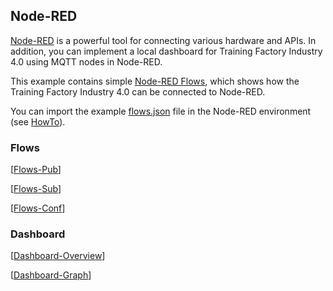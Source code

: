 ## Node-RED

[Node-RED](https://nodered.org/) is a powerful tool for connecting various hardware and APIs. In addition, you can implement a local dashboard for Training Factory Industry 4.0 using MQTT nodes in Node-RED.

This example contains simple [Node-RED Flows](Node-RED/flows.json), which shows how the Training Factory Industry 4.0 can be connected to Node-RED.

You can import the example [flows.json](https://fischertechnik.github.io/txt_training_factory/Node-RED/flows.json) file in the Node-RED environment (see [HowTo](https://nodered.org/docs/user-guide/editor/workspace/import-export)).

### Flows
[[Flows-Pub](https://fischertechnik.github.io/txt_training_factory/Node-RED/flows-pub.png)]

[[Flows-Sub](https://fischertechnik.github.io/txt_training_factory/Node-RED/flows-sub.png)]

[[Flows-Conf](https://fischertechnik.github.io/txt_training_factory/Node-RED/flows-conf.png)]

### Dashboard
[[Dashboard-Overview](https://fischertechnik.github.io/txt_training_factory/Node-RED/dashboard-overview.png)]

[[Dashboard-Graph](https://fischertechnik.github.io/txt_training_factory/Node-RED/dashboard-graph.png)]
